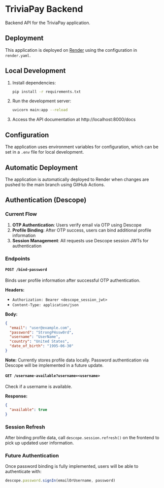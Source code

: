 # TriviaPay Backend

Backend API for the TriviaPay application.

## Deployment

This application is deployed on [Render](https://render.com) using the configuration in `render.yaml`.

## Local Development

1. Install dependencies:
   ```bash
   pip install -r requirements.txt
   ```

2. Run the development server:
   ```bash
   uvicorn main:app --reload
   ```

3. Access the API documentation at http://localhost:8000/docs

## Configuration

The application uses environment variables for configuration, which can be set in a `.env` file for local development.

## Automatic Deployment

The application is automatically deployed to Render when changes are pushed to the main branch using GitHub Actions.

## Authentication (Descope)

### Current Flow
1. **OTP Authentication**: Users verify email via OTP using Descope
2. **Profile Binding**: After OTP success, users can bind additional profile information
3. **Session Management**: All requests use Descope session JWTs for authentication

### Endpoints

#### `POST /bind-password`
Binds user profile information after successful OTP authentication.

**Headers:**
- `Authorization: Bearer <descope_session_jwt>`
- `Content-Type: application/json`

**Body:**
```json
{
  "email": "user@example.com",
  "password": "StrongP4ssw0rd",
  "username": "UserName",
  "country": "United States",
  "date_of_birth": "1995-06-30"
}
```

**Note:** Currently stores profile data locally. Password authentication via Descope will be implemented in a future update.

#### `GET /username-available?username=<username>`
Check if a username is available.

**Response:**
```json
{
  "available": true
}
```

### Session Refresh
After binding profile data, call `descope.session.refresh()` on the frontend to pick up updated user information.

### Future Authentication
Once password binding is fully implemented, users will be able to authenticate with:
```javascript
descope.password.signIn(emailOrUsername, password)
``` 